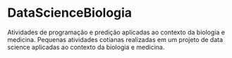 # DataScienceBiologia
Atividades de programação e predição aplicadas ao contexto da biologia e medicina. 
Pequenas atividades cotianas realizadas em um projeto de data science aplicadas ao contexto da biologia e medicina. 
